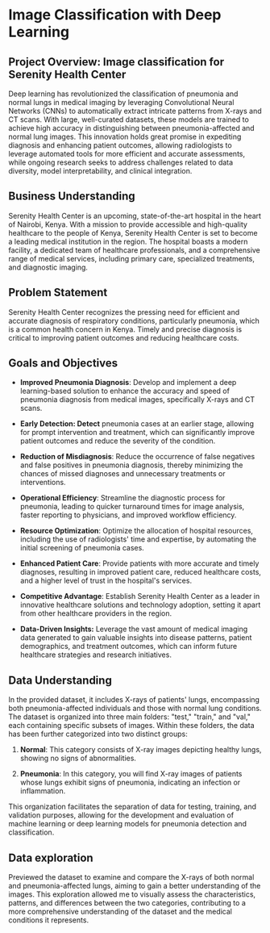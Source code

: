 # Image Classification with Deep Learning

## Project Overview: Image classification for Serenity Health Center

Deep learning has revolutionized the classification of pneumonia and normal lungs in medical imaging by leveraging Convolutional Neural Networks (CNNs) to automatically extract intricate patterns from X-rays and CT scans. With large, well-curated datasets, these models are trained to achieve high accuracy in distinguishing between pneumonia-affected and normal lung images. This innovation holds great promise in expediting diagnosis and enhancing patient outcomes, allowing radiologists to leverage automated tools for more efficient and accurate assessments, while ongoing research seeks to address challenges related to data diversity, model interpretability, and clinical integration.

## Business Understanding

Serenity Health Center is an upcoming, state-of-the-art hospital in the heart of Nairobi, Kenya. With a mission to provide accessible and high-quality healthcare to the people of Kenya, Serenity Health Center is set to become a leading medical institution in the region. The hospital boasts a modern facility, a dedicated team of healthcare professionals, and a comprehensive range of medical services, including primary care, specialized treatments, and diagnostic imaging.

## Problem Statement

Serenity Health Center recognizes the pressing need for efficient and accurate diagnosis of respiratory conditions, particularly pneumonia, which is a common health concern in Kenya. Timely and precise diagnosis is critical to improving patient outcomes and reducing healthcare costs.

## Goals and Objectives

* **Improved Pneumonia Diagnosis**: Develop and implement a deep learning-based solution to enhance the accuracy and speed of pneumonia diagnosis from medical images, specifically X-rays and CT scans.

* **Early Detection: Detect** pneumonia cases at an earlier stage, allowing for prompt intervention and treatment, which can significantly improve patient outcomes and reduce the severity of the condition.

* **Reduction of Misdiagnosis**: Reduce the occurrence of false negatives and false positives in pneumonia diagnosis, thereby minimizing the chances of missed diagnoses and unnecessary treatments or interventions.

* **Operational Efficiency**: Streamline the diagnostic process for pneumonia, leading to quicker turnaround times for image analysis, faster reporting to physicians, and improved workflow efficiency.

* **Resource Optimization**: Optimize the allocation of hospital resources, including the use of radiologists' time and expertise, by automating the initial screening of pneumonia cases.

* **Enhanced Patient Care**: Provide patients with more accurate and timely diagnoses, resulting in improved patient care, reduced healthcare costs, and a higher level of trust in the hospital's services.

* **Competitive Advantage**: Establish Serenity Health Center as a leader in innovative healthcare solutions and technology adoption, setting it apart from other healthcare providers in the region.

* **Data-Driven Insights:** Leverage the vast amount of medical imaging data generated to gain valuable insights into disease patterns, patient demographics, and treatment outcomes, which can inform future healthcare strategies and research initiatives.

## Data Understanding

In the provided dataset, it includes X-rays of patients' lungs, encompassing both pneumonia-affected individuals and those with normal lung conditions. The dataset is organized into three main folders: "test," "train," and "val," each containing specific subsets of images. Within these folders, the data has been further categorized into two distinct groups:

1. **Normal**: This category consists of X-ray images depicting healthy lungs, showing no signs of abnormalities.

2. **Pneumonia**: In this category, you will find X-ray images of patients whose lungs exhibit signs of pneumonia, indicating an infection or inflammation.

This organization facilitates the separation of data for testing, training, and validation purposes, allowing for the development and evaluation of machine learning or deep learning models for pneumonia detection and classification.

## Data exploration

Previewed the dataset to examine and compare the X-rays of both normal and pneumonia-affected lungs, aiming to gain a better understanding of the images. This exploration allowed me to visually assess the characteristics, patterns, and differences between the two categories, contributing to a more comprehensive understanding of the dataset and the medical conditions it represents.
